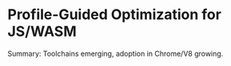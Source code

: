 # Profile-Guided Optimization for JS/WASM

Summary: Toolchains emerging, adoption in Chrome/V8 growing.